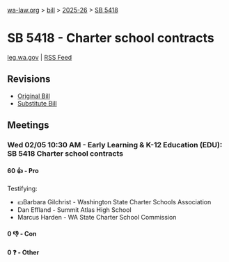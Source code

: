 [wa-law.org](/) > [bill](/bill/) > [2025-26](/bill/2025-26/) > [SB 5418](/bill/2025-26/sb/5418/)

# SB 5418 - Charter school contracts
[leg.wa.gov](https://app.leg.wa.gov/billsummary?BillNumber=5418&Year=2025&Initiative=false) | [RSS Feed](./rss.xml)

## Revisions
* [Original Bill](1/)
* [Substitute Bill](S/)

## Meetings
### Wed 02/05 10:30 AM - Early Learning & K-12 Education (EDU): SB 5418 Charter school contracts
#### 60 👍 - Pro
Testifying:
* 💵Barbara Gilchrist - Washington State Charter Schools Association
* Dan Effland - Summit Atlas High School
* Marcus Harden - WA State Charter School Commission

#### 0 👎 - Con

#### 0 ❓ - Other
